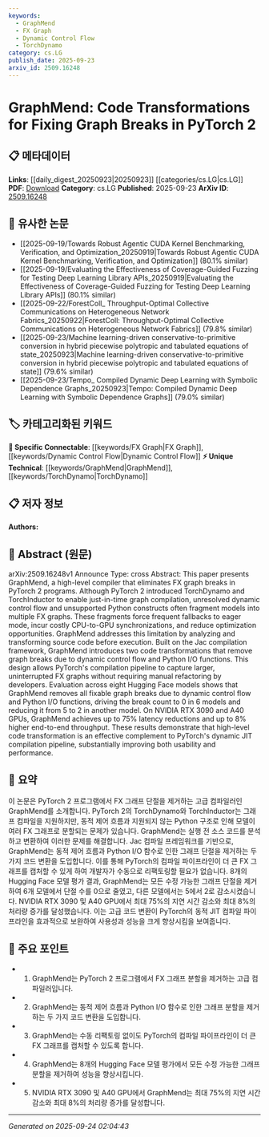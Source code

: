 ```yaml
---
keywords:
  - GraphMend
  - FX Graph
  - Dynamic Control Flow
  - TorchDynamo
category: cs.LG
publish_date: 2025-09-23
arxiv_id: 2509.16248
---
```


<!-- KEYWORD_LINKING_METADATA:
{
  "processed_timestamp": "2025-09-24T02:04:43.929498",
  "vocabulary_version": "1.0",
  "selected_keywords": [
    "GraphMend",
    "FX Graph",
    "Dynamic Control Flow",
    "TorchDynamo"
  ],
  "rejected_keywords": [],
  "similarity_scores": {
    "GraphMend": 0.8,
    "FX Graph": 0.79,
    "Dynamic Control Flow": 0.77,
    "TorchDynamo": 0.75
  },
  "extraction_method": "AI_prompt_based",
  "budget_applied": true,
  "candidates_json": {
    "candidates": [
      {
        "surface": "GraphMend",
        "canonical": "GraphMend",
        "aliases": [],
        "category": "unique_technical",
        "rationale": "GraphMend is a novel tool specifically designed to address graph breaks in PyTorch 2, making it a unique technical contribution.",
        "novelty_score": 0.85,
        "connectivity_score": 0.65,
        "specificity_score": 0.9,
        "link_intent_score": 0.8
      },
      {
        "surface": "FX graph",
        "canonical": "FX Graph",
        "aliases": [
          "FX graphs"
        ],
        "category": "specific_connectable",
        "rationale": "FX Graphs are central to PyTorch's graph-based execution model, providing a specific point of connection for discussions on dynamic control flow.",
        "novelty_score": 0.55,
        "connectivity_score": 0.78,
        "specificity_score": 0.82,
        "link_intent_score": 0.79
      },
      {
        "surface": "dynamic control flow",
        "canonical": "Dynamic Control Flow",
        "aliases": [],
        "category": "specific_connectable",
        "rationale": "Dynamic control flow is a critical aspect of program execution that affects graph compilation, making it a key linkable concept.",
        "novelty_score": 0.6,
        "connectivity_score": 0.84,
        "specificity_score": 0.8,
        "link_intent_score": 0.77
      },
      {
        "surface": "TorchDynamo",
        "canonical": "TorchDynamo",
        "aliases": [],
        "category": "unique_technical",
        "rationale": "TorchDynamo is a specific component of PyTorch 2's JIT compilation pipeline, relevant for understanding the context of GraphMend's improvements.",
        "novelty_score": 0.7,
        "connectivity_score": 0.72,
        "specificity_score": 0.85,
        "link_intent_score": 0.75
      }
    ],
    "ban_list_suggestions": [
      "compiler",
      "evaluation",
      "performance"
    ]
  },
  "decisions": [
    {
      "candidate_surface": "GraphMend",
      "resolved_canonical": "GraphMend",
      "decision": "linked",
      "scores": {
        "novelty": 0.85,
        "connectivity": 0.65,
        "specificity": 0.9,
        "link_intent": 0.8
      }
    },
    {
      "candidate_surface": "FX graph",
      "resolved_canonical": "FX Graph",
      "decision": "linked",
      "scores": {
        "novelty": 0.55,
        "connectivity": 0.78,
        "specificity": 0.82,
        "link_intent": 0.79
      }
    },
    {
      "candidate_surface": "dynamic control flow",
      "resolved_canonical": "Dynamic Control Flow",
      "decision": "linked",
      "scores": {
        "novelty": 0.6,
        "connectivity": 0.84,
        "specificity": 0.8,
        "link_intent": 0.77
      }
    },
    {
      "candidate_surface": "TorchDynamo",
      "resolved_canonical": "TorchDynamo",
      "decision": "linked",
      "scores": {
        "novelty": 0.7,
        "connectivity": 0.72,
        "specificity": 0.85,
        "link_intent": 0.75
      }
    }
  ]
}
-->

# GraphMend: Code Transformations for Fixing Graph Breaks in PyTorch 2

## 📋 메타데이터

**Links**: [[daily_digest_20250923|20250923]] [[categories/cs.LG|cs.LG]]
**PDF**: [Download](https://arxiv.org/pdf/2509.16248.pdf)
**Category**: cs.LG
**Published**: 2025-09-23
**ArXiv ID**: [2509.16248](https://arxiv.org/abs/2509.16248)

## 🔗 유사한 논문
- [[2025-09-19/Towards Robust Agentic CUDA Kernel Benchmarking, Verification, and Optimization_20250919|Towards Robust Agentic CUDA Kernel Benchmarking, Verification, and Optimization]] (80.1% similar)
- [[2025-09-19/Evaluating the Effectiveness of Coverage-Guided Fuzzing for Testing Deep Learning Library APIs_20250919|Evaluating the Effectiveness of Coverage-Guided Fuzzing for Testing Deep Learning Library APIs]] (80.1% similar)
- [[2025-09-22/ForestColl_ Throughput-Optimal Collective Communications on Heterogeneous Network Fabrics_20250922|ForestColl: Throughput-Optimal Collective Communications on Heterogeneous Network Fabrics]] (79.8% similar)
- [[2025-09-23/Machine learning-driven conservative-to-primitive conversion in hybrid piecewise polytropic and tabulated equations of state_20250923|Machine learning-driven conservative-to-primitive conversion in hybrid piecewise polytropic and tabulated equations of state]] (79.6% similar)
- [[2025-09-23/Tempo_ Compiled Dynamic Deep Learning with Symbolic Dependence Graphs_20250923|Tempo: Compiled Dynamic Deep Learning with Symbolic Dependence Graphs]] (79.0% similar)

## 🏷️ 카테고리화된 키워드
**🔗 Specific Connectable**: [[keywords/FX Graph|FX Graph]], [[keywords/Dynamic Control Flow|Dynamic Control Flow]]
**⚡ Unique Technical**: [[keywords/GraphMend|GraphMend]], [[keywords/TorchDynamo|TorchDynamo]]

## 📋 저자 정보

**Authors:** 

## 📄 Abstract (원문)

arXiv:2509.16248v1 Announce Type: cross 
Abstract: This paper presents GraphMend, a high-level compiler that eliminates FX graph breaks in PyTorch 2 programs. Although PyTorch 2 introduced TorchDynamo and TorchInductor to enable just-in-time graph compilation, unresolved dynamic control flow and unsupported Python constructs often fragment models into multiple FX graphs. These fragments force frequent fallbacks to eager mode, incur costly CPU-to-GPU synchronizations, and reduce optimization opportunities. GraphMend addresses this limitation by analyzing and transforming source code before execution. Built on the Jac compilation framework, GraphMend introduces two code transformations that remove graph breaks due to dynamic control flow and Python I/O functions. This design allows PyTorch's compilation pipeline to capture larger, uninterrupted FX graphs without requiring manual refactoring by developers. Evaluation across eight Hugging Face models shows that GraphMend removes all fixable graph breaks due to dynamic control flow and Python I/O functions, driving the break count to 0 in 6 models and reducing it from 5 to 2 in another model. On NVIDIA RTX 3090 and A40 GPUs, GraphMend achieves up to 75% latency reductions and up to 8% higher end-to-end throughput. These results demonstrate that high-level code transformation is an effective complement to PyTorch's dynamic JIT compilation pipeline, substantially improving both usability and performance.

## 📝 요약

이 논문은 PyTorch 2 프로그램에서 FX 그래프 단절을 제거하는 고급 컴파일러인 GraphMend를 소개합니다. PyTorch 2의 TorchDynamo와 TorchInductor는 그래프 컴파일을 지원하지만, 동적 제어 흐름과 지원되지 않는 Python 구조로 인해 모델이 여러 FX 그래프로 분할되는 문제가 있습니다. GraphMend는 실행 전 소스 코드를 분석하고 변환하여 이러한 문제를 해결합니다. Jac 컴파일 프레임워크를 기반으로, GraphMend는 동적 제어 흐름과 Python I/O 함수로 인한 그래프 단절을 제거하는 두 가지 코드 변환을 도입합니다. 이를 통해 PyTorch의 컴파일 파이프라인이 더 큰 FX 그래프를 캡처할 수 있게 하여 개발자가 수동으로 리팩토링할 필요가 없습니다. 8개의 Hugging Face 모델 평가 결과, GraphMend는 모든 수정 가능한 그래프 단절을 제거하여 6개 모델에서 단절 수를 0으로 줄였고, 다른 모델에서는 5에서 2로 감소시켰습니다. NVIDIA RTX 3090 및 A40 GPU에서 최대 75%의 지연 시간 감소와 최대 8%의 처리량 증가를 달성했습니다. 이는 고급 코드 변환이 PyTorch의 동적 JIT 컴파일 파이프라인을 효과적으로 보완하여 사용성과 성능을 크게 향상시킴을 보여줍니다.

## 🎯 주요 포인트

- 1. GraphMend는 PyTorch 2 프로그램에서 FX 그래프 분할을 제거하는 고급 컴파일러입니다.
- 2. GraphMend는 동적 제어 흐름과 Python I/O 함수로 인한 그래프 분할을 제거하는 두 가지 코드 변환을 도입합니다.
- 3. GraphMend는 수동 리팩토링 없이도 PyTorch의 컴파일 파이프라인이 더 큰 FX 그래프를 캡처할 수 있도록 합니다.
- 4. GraphMend는 8개의 Hugging Face 모델 평가에서 모든 수정 가능한 그래프 분할을 제거하여 성능을 향상시킵니다.
- 5. NVIDIA RTX 3090 및 A40 GPU에서 GraphMend는 최대 75%의 지연 시간 감소와 최대 8%의 처리량 증가를 달성합니다.


---

*Generated on 2025-09-24 02:04:43*
